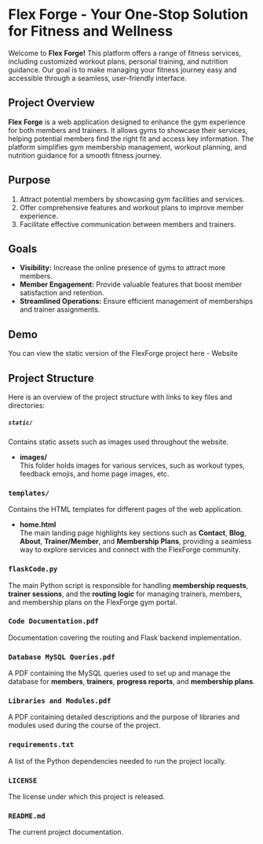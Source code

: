 
# Flex Forge - Your One-Stop Solution for Fitness and Wellness

Welcome to **Flex Forge!** This platform offers a range of fitness services, including customized workout plans, personal training, and nutrition guidance. Our goal is to make managing your fitness journey easy and accessible through a seamless, user-friendly interface.

## Project Overview
**Flex Forge** is a web application designed to enhance the gym experience for both members and trainers. It allows gyms to showcase their services, helping potential members find the right fit and access key information. The platform simplifies gym membership management, workout planning, and nutrition guidance for a smooth fitness journey.

## Purpose
1. Attract potential members by showcasing gym facilities and services.
2. Offer comprehensive features and workout plans to improve member experience.
3. Facilitate effective communication between members and trainers.

## Goals
- **Visibility:** Increase the online presence of gyms to attract more members.
- **Member Engagement:** Provide valuable features that boost member satisfaction and retention.
- **Streamlined Operations:** Ensure efficient management of memberships and trainer assignments.



## Demo
You can view the static version of the FlexForge project here - Website

## Project Structure
Here is an overview of the project structure with links to key files and directories:

##### `static/`
Contains static assets such as images used throughout the website.
- **images/**  
  This folder holds images for various services, such as workout types, feedback emojis, and home page images, etc.

### `templates/`
Contains the HTML templates for different pages of the web application.
- **home.html**  
  The main landing page highlights key sections such as **Contact**, **Blog**, **About**, **Trainer/Member**, and **Membership Plans**, providing a seamless way to explore services and connect with the FlexForge community.

### `flaskCode.py`
The main Python script is responsible for handling **membership requests**, **trainer sessions**, and the **routing logic** for managing trainers, members, and membership plans on the FlexForge gym portal.

### `Code Documentation.pdf`
Documentation covering the routing and Flask backend implementation.

### `Database MySQL Queries.pdf`
A PDF containing the MySQL queries used to set up and manage the database for **members**, **trainers**, **progress reports**, and **membership plans**.

### `Libraries and Modules.pdf`
A PDF containing detailed descriptions and the purpose of libraries and modules used during the course of the project.

### `requirements.txt`
A list of the Python dependencies needed to run the project locally.

### `LICENSE`
The license under which this project is released.

### `README.md`
The current project documentation.
